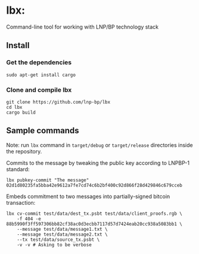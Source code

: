 # lbx: 

Command-line tool for working with LNP/BP technology stack

## Install

### Get the dependencies

```shell script
sudo apt-get install cargo
```

### Clone and compile lbx

```shell script
git clone https://github.com/lnp-bp/lbx
cd lbx
cargo build
```

## Sample commands

Note: run `lbx` command in `target/debug` or `target/release` directories inside the repository.

Commits to the message by tweaking the public key according to LNPBP-1 standard:
```shell script
lbx pubkey-commit "The message" 02d1d80235fa5bba42e9612a7fe7cd74c6b2bf400c92d866f28d429846c679cceb
```

Embeds commitment to two messages into partially-signed bitcoin transaction:
```shell script
lbx cv-commit test/data/dest_tx.psbt test/data/client_proofs.rgb \
    -f 404 -e 88b5990f3ff597306bb82cf38ac0d3ecbb7117d57d7424eab20cc938a5083bb1 \
    --message test/data/message1.txt \
    --message test/data/message2.txt \
    --tx test/data/source_tx.psbt \
    -v -v # Asking to be verbose
```
